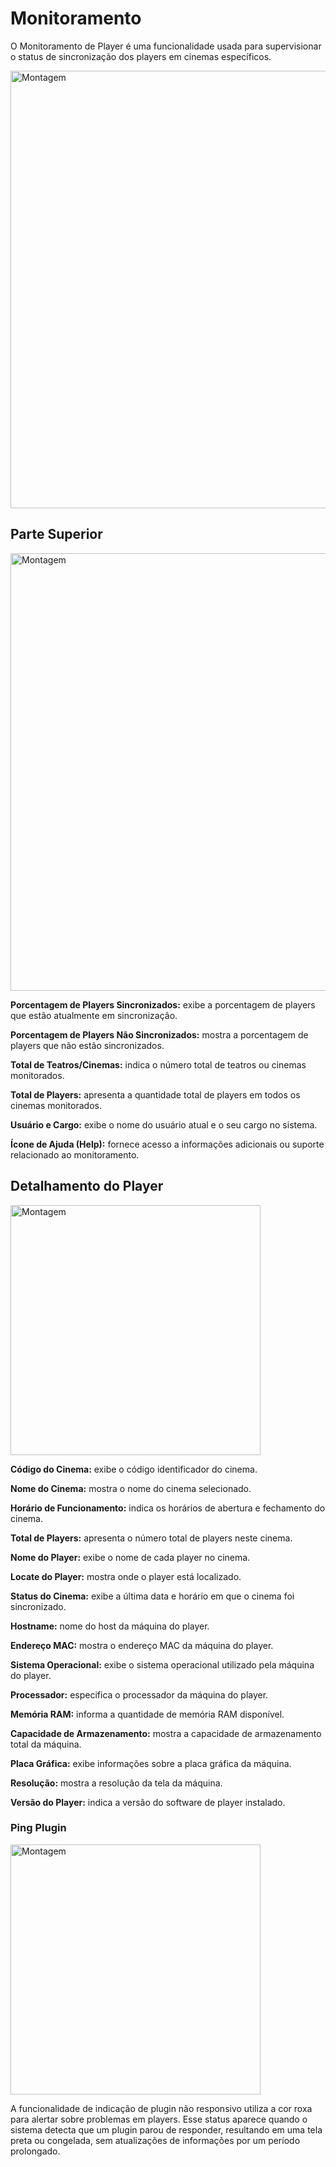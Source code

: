 # Monitoramento

O Monitoramento de Player é uma funcionalidade usada para supervisionar o status de sincronização dos players em cinemas específicos.

<img src="monitoring.png" alt="Montagem" width="700" preview-src="monitoring.png" border-effect="line"/>

## Parte Superior

<img src="monitoring2.png" alt="Montagem" width="700" preview-src="monitoring2.png" border-effect="line"/>

<procedure id="monitoringHeader">
    <step>
        <p><b>Porcentagem de Players Sincronizados:</b> exibe a porcentagem de players que estão atualmente em sincronização.</p>
    </step>
    <step>
        <p><b>Porcentagem de Players Não Sincronizados:</b> mostra a porcentagem de players que não estão sincronizados.</p>
    </step>
    <step>
        <p><b>Total de Teatros/Cinemas:</b> indica o número total de teatros ou cinemas monitorados.</p>
    </step>
    <step>
        <p><b>Total de Players:</b> apresenta a quantidade total de players em todos os cinemas monitorados.</p>
    </step>
    <step>
        <p><b>Usuário e Cargo:</b> exibe o nome do usuário atual e o seu cargo no sistema.</p>
    </step>
    <step>
        <p><b>Ícone de Ajuda (Help):</b> fornece acesso a informações adicionais ou suporte relacionado ao monitoramento.</p>
    </step>
</procedure>

## Detalhamento do Player

<img src="monitoring3.png" alt="Montagem" width="400" preview-src="monitoring3.png" border-effect="line"/>

<procedure id="cinemaDetails">
    <step>
        <p><b>Código do Cinema:</b> exibe o código identificador do cinema.</p>
    </step>
    <step>
        <p><b>Nome do Cinema:</b> mostra o nome do cinema selecionado.</p>
    </step>
    <step>
        <p><b>Horário de Funcionamento:</b> indica os horários de abertura e fechamento do cinema.</p>
    </step>
    <step>
        <p><b>Total de Players:</b> apresenta o número total de players neste cinema.</p>
    </step>
    <step>
        <p><b>Nome do Player:</b> exibe o nome de cada player no cinema.</p>
    </step>
    <step>
        <p><b>Locate do Player:</b> mostra onde o player está localizado.</p>
    </step>
    <step>
        <p><b>Status do Cinema:</b> exibe a última data e horário em que o cinema foi sincronizado.</p>
    </step>
    <step>
        <p><b>Hostname:</b> nome do host da máquina do player.</p>
    </step>
    <step>
        <p><b>Endereço MAC:</b> mostra o endereço MAC da máquina do player.</p>
    </step>
    <step>
        <p><b>Sistema Operacional:</b> exibe o sistema operacional utilizado pela máquina do player.</p>
    </step>
    <step>
        <p><b>Processador:</b> especifica o processador da máquina do player.</p>
    </step>
    <step>
        <p><b>Memória RAM:</b> informa a quantidade de memória RAM disponível.</p>
    </step>
    <step>
        <p><b>Capacidade de Armazenamento:</b> mostra a capacidade de armazenamento total da máquina.</p>
    </step>
    <step>
        <p><b>Placa Gráfica:</b> exibe informações sobre a placa gráfica da máquina.</p>
    </step>
    <step>
        <p><b>Resolução:</b> mostra a resolução da tela da máquina.</p>
    </step>
    <step>
        <p><b>Versão do Player:</b> indica a versão do software de player instalado.</p>
    </step>
</procedure>

### Ping Plugin

<img src="pingplugin.png" alt="Montagem" width="400" preview-src="pingplugin.png" border-effect="line"/>

A funcionalidade de indicação de plugin não responsivo utiliza a cor roxa para alertar sobre problemas em players. Esse status aparece quando o sistema detecta que um plugin parou de responder, resultando em uma tela preta ou congelada, sem atualizações de informações por um período prolongado.







